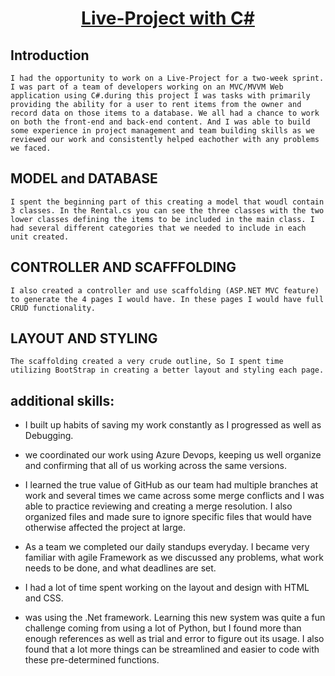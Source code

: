 # <p align="center" ><ins>Live-Project with C#</ins></p>

## Introduction
	I had the opportunity to work on a Live-Project for a two-week sprint. I was part of a team of developers working on an MVC/MVVM Web application using C#.during this project I was tasks with primarily providing the ability for a user to rent items from the owner and record data on those items to a database. We all had a chance to work on both the front-end and back-end content. And I was able to build some experience in project management and team building skills as we reviewed our work and consistently helped eachother with any problems we faced.


## MODEL and DATABASE 
	I spent the beginning part of this creating a model that woudl contain 3 classes. In the Rental.cs you can see the three classes with the two lower classes defining the items to be included in the main class. I had several different categories that we needed to include in each unit created. 

## CONTROLLER AND SCAFFFOLDING
	I also created a controller and use scaffolding (ASP.NET MVC feature) to generate the 4 pages I would have. In these pages I would have full CRUD functionality.  	

## LAYOUT AND STYLING
	The scaffolding created a very crude outline, So I spent time utilizing BootStrap in creating a better layout and styling each page.
	
## additional skills:
* I built up habits of saving my work constantly as I progressed as well as Debugging.

* we coordinated our work using Azure Devops, keeping us well organize and confirming that all of us working across the same versions.

* I learned the true value of GitHub as our team had multiple branches at work and several times we came across some merge conflicts and I was able to practice reviewing and creating a merge resolution. I also organized files and made sure to ignore specific files that would have otherwise affected the project at large.

* As a team we completed our daily standups everyday. I became very familiar with agile Framework as we discussed any problems, what work needs to be done, and what deadlines are set.

* I had a lot of time spent working on the layout and design with HTML and CSS.

*  was using the .Net framework. Learning this new system was quite a fun challenge coming from using a lot of Python, but I found more than enough references as well as trial and error to figure out its usage.  I also found that a lot more things can be streamlined and easier to code with these pre-determined functions. 
